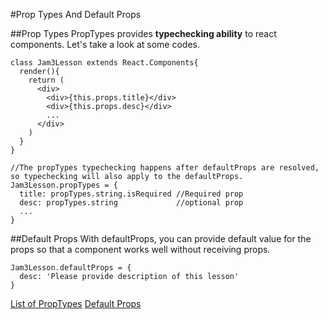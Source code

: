 #Prop Types And Default Props

##Prop Types
PropTypes provides **typechecking ability** to react components.
Let's take a look at some codes.

```
class Jam3Lesson extends React.Components{
  render(){
    return (
      <div>
        <div>{this.props.title}</div>
        <div>{this.props.desc}</div>
        ...
      </div>
    )
  }
}

//The propTypes typechecking happens after defaultProps are resolved, so typechecking will also apply to the defaultProps.
Jam3Lesson.propTypes = {
  title: propTypes.string.isRequired //Required prop
  desc: propTypes.string             //optional prop
  ...
}
```

##Default Props
With defaultProps, you can provide default value for the props so that a component works well without receiving props.

```
Jam3Lesson.defaultProps = {
  desc: 'Please provide description of this lesson'
}

```

[List of PropTypes](https://facebook.github.io/react/docs/typechecking-with-proptypes.html#react.proptypes)
[Default Props](https://facebook.github.io/react/docs/typechecking-with-proptypes.html#default-prop-values)
